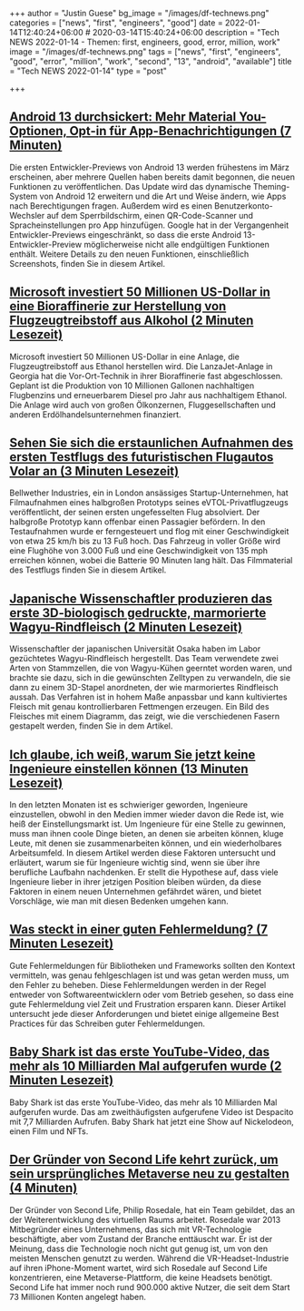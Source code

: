+++
author = "Justin Guese"
bg_image = "/images/df-technews.png"
categories = ["news", "first", "engineers", "good"]
date = 2022-01-14T12:40:24+06:00 # 2020-03-14T15:40:24+06:00
description = "Tech NEWS 2022-01-14 - Themen: first, engineers, good, error, million, work"
image = "/images/df-technews.png"
tags = ["news", "first", "engineers", "good", "error", "million", "work", "second", "13", "android", "available"]
title = "Tech NEWS 2022-01-14"
type = "post"

+++

## [Android 13 durchsickert: Mehr Material You-Optionen, Opt-in für App-Benachrichtigungen (7 Minuten)](https://arstechnica.com/gadgets/2022/01/android-13-leaks-more-material-you-options-opt-in-to-app-notifications/)

 Die ersten Entwickler-Previews von Android 13 werden frühestens im März erscheinen, aber mehrere Quellen haben bereits damit begonnen, die neuen Funktionen zu veröffentlichen. Das Update wird das dynamische Theming-System von Android 12 erweitern und die Art und Weise ändern, wie Apps nach Berechtigungen fragen. Außerdem wird es einen Benutzerkonto-Wechsler auf dem Sperrbildschirm, einen QR-Code-Scanner und Spracheinstellungen pro App hinzufügen. Google hat in der Vergangenheit Entwickler-Previews eingeschränkt, so dass die erste Android 13-Entwickler-Preview möglicherweise nicht alle endgültigen Funktionen enthält. Weitere Details zu den neuen Funktionen, einschließlich Screenshots, finden Sie in diesem Artikel.

## [Microsoft investiert 50 Millionen US-Dollar in eine Bioraffinerie zur Herstellung von Flugzeugtreibstoff aus Alkohol (2 Minuten Lesezeit)](https://www.channelnewsasia.com/business/microsoft-invests-us50-million-alcohol-jet-fuel-biorefinery-2433536)

 Microsoft investiert 50 Millionen US-Dollar in eine Anlage, die Flugzeugtreibstoff aus Ethanol herstellen wird. Die LanzaJet-Anlage in Georgia hat die Vor-Ort-Technik in ihrer Bioraffinerie fast abgeschlossen. Geplant ist die Produktion von 10 Millionen Gallonen nachhaltigen Flugbenzins und erneuerbarem Diesel pro Jahr aus nachhaltigem Ethanol. Die Anlage wird auch von großen Ölkonzernen, Fluggesellschaften und anderen Erdölhandelsunternehmen finanziert.

## [Sehen Sie sich die erstaunlichen Aufnahmen des ersten Testflugs des futuristischen Flugautos Volar an (3 Minuten Lesezeit)](https://interestingengineering.com/watch-the-futuristic-flying-car-volars-amazing-first-test-flight-footage)

 Bellwether Industries, ein in London ansässiges Startup-Unternehmen, hat Filmaufnahmen eines halbgroßen Prototyps seines eVTOL-Privatflugzeugs veröffentlicht, der seinen ersten ungefesselten Flug absolviert. Der halbgroße Prototyp kann offenbar einen Passagier befördern. In den Testaufnahmen wurde er ferngesteuert und flog mit einer Geschwindigkeit von etwa 25 km/h bis zu 13 Fuß hoch. Das Fahrzeug in voller Größe wird eine Flughöhe von 3.000 Fuß und eine Geschwindigkeit von 135 mph erreichen können, wobei die Batterie 90 Minuten lang hält. Das Filmmaterial des Testflugs finden Sie in diesem Artikel.

## [Japanische Wissenschaftler produzieren das erste 3D-biologisch gedruckte, marmorierte Wagyu-Rindfleisch (2 Minuten Lesezeit)](https://newatlas.com/science/world-first-lab-grown-wagyu-beef-japan/)

 Wissenschaftler der japanischen Universität Osaka haben im Labor gezüchtetes Wagyu-Rindfleisch hergestellt. Das Team verwendete zwei Arten von Stammzellen, die von Wagyu-Kühen geerntet worden waren, und brachte sie dazu, sich in die gewünschten Zelltypen zu verwandeln, die sie dann zu einem 3D-Stapel anordneten, der wie marmoriertes Rindfleisch aussah. Das Verfahren ist in hohem Maße anpassbar und kann kultiviertes Fleisch mit genau kontrollierbaren Fettmengen erzeugen. Ein Bild des Fleisches mit einem Diagramm, das zeigt, wie die verschiedenen Fasern gestapelt werden, finden Sie in dem Artikel.

## [Ich glaube, ich weiß, warum Sie jetzt keine Ingenieure einstellen können (13 Minuten Lesezeit)](https://cushychicken.github.io/why-you-cant-hire-engineers/)

 In den letzten Monaten ist es schwieriger geworden, Ingenieure einzustellen, obwohl in den Medien immer wieder davon die Rede ist, wie heiß der Einstellungsmarkt ist. Um Ingenieure für eine Stelle zu gewinnen, muss man ihnen coole Dinge bieten, an denen sie arbeiten können, kluge Leute, mit denen sie zusammenarbeiten können, und ein wiederholbares Arbeitsumfeld. In diesem Artikel werden diese Faktoren untersucht und erläutert, warum sie für Ingenieure wichtig sind, wenn sie über ihre berufliche Laufbahn nachdenken. Er stellt die Hypothese auf, dass viele Ingenieure lieber in ihrer jetzigen Position bleiben würden, da diese Faktoren in einem neuen Unternehmen gefährdet wären, und bietet Vorschläge, wie man mit diesen Bedenken umgehen kann.

## [Was steckt in einer guten Fehlermeldung? (7 Minuten Lesezeit)](https://www.morling.dev/blog/whats-in-a-good-error-message/)

 Gute Fehlermeldungen für Bibliotheken und Frameworks sollten den Kontext vermitteln, was genau fehlgeschlagen ist und was getan werden muss, um den Fehler zu beheben. Diese Fehlermeldungen werden in der Regel entweder von Softwareentwicklern oder vom Betrieb gesehen, so dass eine gute Fehlermeldung viel Zeit und Frustration ersparen kann. Dieser Artikel untersucht jede dieser Anforderungen und bietet einige allgemeine Best Practices für das Schreiben guter Fehlermeldungen.

## [Baby Shark ist das erste YouTube-Video, das mehr als 10 Milliarden Mal aufgerufen wurde (2 Minuten Lesezeit)](https://www.theverge.com/2022/1/13/22881970/baby-shark-youtube-video-10-billion-views?scrolla=5eb6d68b7fedc32c19ef33b4)

 Baby Shark ist das erste YouTube-Video, das mehr als 10 Milliarden Mal aufgerufen wurde. Das am zweithäufigsten aufgerufene Video ist Despacito mit 7,7 Milliarden Aufrufen. Baby Shark hat jetzt eine Show auf Nickelodeon, einen Film und NFTs.

## [Der Gründer von Second Life kehrt zurück, um sein ursprüngliches Metaverse neu zu gestalten (4 Minuten)](https://www.cnet.com/tech/computing/second-life-founder-returns-to-revamp-his-original-metaverse/)

 Der Gründer von Second Life, Philip Rosedale, hat ein Team gebildet, das an der Weiterentwicklung des virtuellen Raums arbeitet. Rosedale war 2013 Mitbegründer eines Unternehmens, das sich mit VR-Technologie beschäftigte, aber vom Zustand der Branche enttäuscht war. Er ist der Meinung, dass die Technologie noch nicht gut genug ist, um von den meisten Menschen genutzt zu werden. Während die VR-Headset-Industrie auf ihren iPhone-Moment wartet, wird sich Rosedale auf Second Life konzentrieren, eine Metaverse-Plattform, die keine Headsets benötigt. Second Life hat immer noch rund 900.000 aktive Nutzer, die seit dem Start 73 Millionen Konten angelegt haben.


